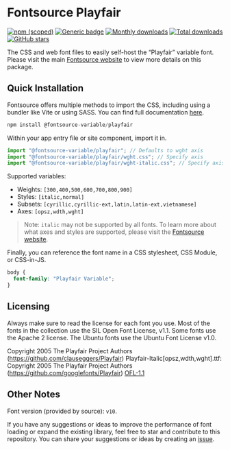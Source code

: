 # Fontsource Playfair

[![npm (scoped)](https://img.shields.io/npm/v/@fontsource-variable/playfair?color=brightgreen)](https://www.npmjs.com/package/@fontsource-variable/playfair) [![Generic badge](https://img.shields.io/badge/fontsource-passing-brightgreen)](https://github.com/fontsource/fontsource) [![Monthly downloads](https://badgen.net/npm/dm/@fontsource-variable/playfair)](https://github.com/fontsource/fontsource) [![Total downloads](https://badgen.net/npm/dt/@fontsource-variable/playfair)](https://github.com/fontsource/fontsource) [![GitHub stars](https://img.shields.io/github/stars/fontsource/fontsource.svg?style=social&label=Star)](https://github.com/fontsource/fontsource/stargazers)

The CSS and web font files to easily self-host the “Playfair” variable font. Please visit the main [Fontsource website](https://fontsource.org/fonts/playfair) to view more details on this package.

## Quick Installation

Fontsource offers multiple methods to import the CSS, including using a bundler like Vite or using SASS. You can find full documentation [here](https://fontsource.org/docs/getting-started/introduction).

```javascript
npm install @fontsource-variable/playfair
```

Within your app entry file or site component, import it in.

```javascript
import "@fontsource-variable/playfair"; // Defaults to wght axis
import "@fontsource-variable/playfair/wght.css"; // Specify axis
import "@fontsource-variable/playfair/wght-italic.css"; // Specify axis and style
```

Supported variables:
- Weights: `[300,400,500,600,700,800,900]`
- Styles: `[italic,normal]`
- Subsets: `[cyrillic,cyrillic-ext,latin,latin-ext,vietnamese]`
- Axes: `[opsz,wdth,wght]`

> Note: `italic` may not be supported by all fonts. To learn more about what axes and styles are supported, please visit the [Fontsource website](https://fontsource.org/fonts/playfair).

Finally, you can reference the font name in a CSS stylesheet, CSS Module, or CSS-in-JS.

```css
body {
  font-family: "Playfair Variable";
}
```

## Licensing
Always make sure to read the license for each font you use. Most of the fonts in the collection use the SIL Open Font License, v1.1. Some fonts use the Apache 2 license. The Ubuntu fonts use the Ubuntu Font License v1.0.

Copyright 2005 The Playfair Project Authors (https://github.com/clauseggers/Playfair) Playfair-Italic[opsz,wdth,wght].ttf: Copyright 2005 The Playfair Project Authors (https://github.com/googlefonts/Playfair)
[OFL-1.1](https://openfontlicense.org)

## Other Notes
Font version (provided by source): `v10`.

If you have any suggestions or ideas to improve the performance of font loading or expand the existing library, feel free to star and contribute to this repository. You can share your suggestions or ideas by creating an [issue](https://github.com/fontsource/fontsource/issues).